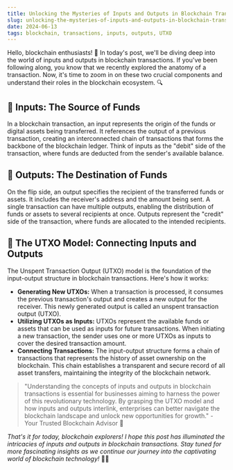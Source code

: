 ```yaml
---
title: Unlocking the Mysteries of Inputs and Outputs in Blockchain Transactions
slug: unlocking-the-mysteries-of-inputs-and-outputs-in-blockchain-transactions
date: 2024-06-13
tags: blockchain, transactions, inputs, outputs, UTXO
---
```


Hello, blockchain enthusiasts! 🚀 In today's post, we'll be diving deep into the world of inputs and outputs in blockchain transactions. If you've been following along, you know that we recently explored the anatomy of a transaction. Now, it's time to zoom in on these two crucial components and understand their roles in the blockchain ecosystem. 🔍

## 📍 Inputs: The Source of Funds

In a blockchain transaction, an input represents the origin of the funds or digital assets being transferred. It references the output of a previous transaction, creating an interconnected chain of transactions that forms the backbone of the blockchain ledger. Think of inputs as the "debit" side of the transaction, where funds are deducted from the sender's available balance.

## 📌 Outputs: The Destination of Funds

On the flip side, an output specifies the recipient of the transferred funds or assets. It includes the receiver's address and the amount being sent. A single transaction can have multiple outputs, enabling the distribution of funds or assets to several recipients at once. Outputs represent the "credit" side of the transaction, where funds are allocated to the intended recipients.

## 🔗 The UTXO Model: Connecting Inputs and Outputs

The Unspent Transaction Output (UTXO) model is the foundation of the input-output structure in blockchain transactions. Here's how it works:

- **Generating New UTXOs:** When a transaction is processed, it consumes the previous transaction's output and creates a new output for the receiver. This newly generated output is called an unspent transaction output (UTXO).
- **Utilizing UTXOs as Inputs:** UTXOs represent the available funds or assets that can be used as inputs for future transactions. When initiating a new transaction, the sender uses one or more UTXOs as inputs to cover the desired transaction amount.
- **Connecting Transactions:** The input-output structure forms a chain of transactions that represents the history of asset ownership on the blockchain. This chain establishes a transparent and secure record of all asset transfers, maintaining the integrity of the blockchain network.

> "Understanding the concepts of inputs and outputs in blockchain transactions is essential for businesses aiming to harness the power of this revolutionary technology. By grasping the UTXO model and how inputs and outputs interlink, enterprises can better navigate the blockchain landscape and unlock new opportunities for growth." - Your Trusted Blockchain Advisor 🌟

*That's it for today, blockchain explorers! I hope this post has illuminated the intricacies of inputs and outputs in blockchain transactions. Stay tuned for more fascinating insights as we continue our journey into the captivating world of blockchain technology!* 🚀✨
